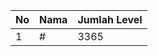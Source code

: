 | No | Nama            | Jumlah Level |
|----|-----------------|--------------|
| 1  | #    |    3365        |

